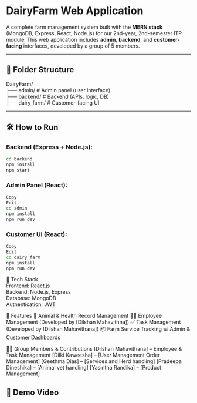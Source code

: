 # DairyFarm Web Application

A complete farm management system built with the **MERN stack** (MongoDB, Express, React, Node.js) for our 2nd-year, 2nd-semester ITP module. This web application includes **admin**, **backend**, and **customer-facing** interfaces, developed by a group of 5 members.

---

## 📁 Folder Structure
DairyFarm/  
├── admin/ # Admin panel (user interface)  
├── backend/ # Backend (APIs, logic, DB)  
├── dairy_farm/ # Customer-facing UI  

---  

## 🛠 How to Run

### Backend (Express + Node.js):
```bash
cd backend
npm install
npm start
```

### Admin Panel (React):
```bash
Copy
Edit
cd admin
npm install
npm run dev
```

### Customer UI (React):
```bash
Copy
Edit
cd dairy_farm
npm install
npm run dev
```

🔧 Tech Stack  
Frontend: React.js  
Backend: Node.js, Express  
Database: MongoDB  
Authentication: JWT  

📌 Features
🐄 Animal & Health Record Management
🧑‍💼 Employee Management (Developed by [Dilshan Mahavithna])
✅ Task Management (Developed by [Dilshan Mahavithana])
📦 Farm Service Tracking
📊 Admin & Customer Dashboards

🧑‍💻 Group Members & Contributions
[Dilshan Mahavithana] – Employee & Task Management
[Dilki Kaweesha] – [User Management Order Management]
[Geethma Dias] – [Services and Herd handling]
[Pradeepa Dineshika] – [Animal vet handling]
[Yasintha Randika] – [Product Management]

## 🎥 Demo Video
